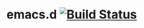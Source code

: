 # emacs.d [![Build Status](https://travis-ci.com/garaemon/emacs.d.svg?branch=master)](https://travis-ci.com/garaemon/emacs.d)
